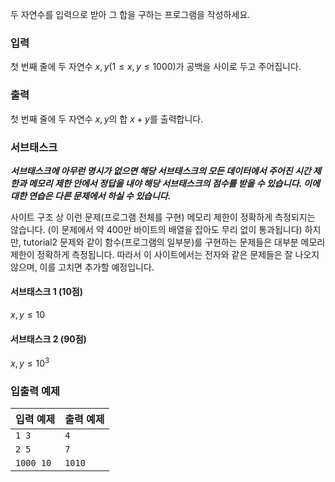 두 자연수를 입력으로 받아 그 합을 구하는 프로그램을 작성하세요.

### 입력

첫 번째 줄에 두 자연수 $x, y (1 \le x, y \le 1000)$가 공백을 사이로 두고 주어집니다.

### 출력

첫 번째 줄에 두 자연수 $x, y$의 합 $x + y$를 출력합니다.

### 서브태스크

***서브태스크에 아무런 명시가 없으면 해당 서브태스크의 모든 데이터에서 주어진 시간 제한과 메모리 제한 안에서 정답을 내야 해당 서브태스크의 점수를 받을 수 있습니다. 이에 대한 연습은 다른 문제에서 하실 수 있습니다.***

사이트 구조 상 이런 문제(프로그램 전체를 구현) 메모리 제한이 정확하게 측정되지는 않습니다. (이 문제에서 약 400만 바이트의 배열을 잡아도 무리 없이 통과됩니다) 하지만, tutorial2 문제와 같이 함수(프로그램의 일부분)를 구현하는 문제들은 대부분 메모리 제한이 정확하게 측정됩니다. 따라서 이 사이트에서는 전자와 같은 문제들은 잘 나오지 않으며, 이를 고치면 추가할 예정입니다.

#### 서브태스크 1 (10점)

$x, y \le 10$

#### 서브태스크 2 (90점)

$x, y \le 10^3$

### 입출력 예제

|입력 예제  |출력 예제  |
|----------|----------|
|`1 3`     |`4`       |
|`2 5`     |`7`       |
|`1000 10` |`1010`    |